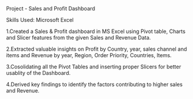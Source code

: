 Project - Sales and Profit Dashboard

Skills Used: Microsoft Excel

1.Created a Sales & Profit dashboard in MS Excel using Pivot table, Charts and Slicer features from the given Sales and Revenue Data.

2.Extracted valuable insights on Profit by Country, year, sales channel and items and  Revenue by year, Region, Order Priority,  Countries, Items.

3.Cosolidating all the Pivot Tables and inserting proper Slicers for better usablity of the Dashboard.

4.Derived key findings to identify the factors contributing to higher sales and Revenue.

